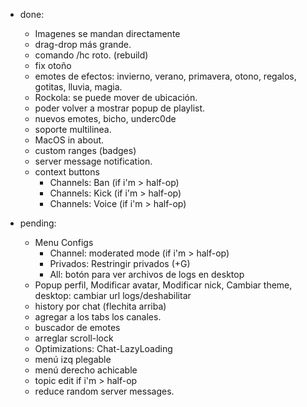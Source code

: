 * done:
    - Imagenes se mandan directamente
    - drag-drop más grande.
    - comando /hc roto. (rebuild)
    - fix otoño
    - emotes de efectos: invierno, verano, primavera, otono, regalos, gotitas, lluvia, magia.
    - Rockola: se puede mover de ubicación.
    - poder volver a mostrar popup de playlist.
    - nuevos emotes, bicho, underc0de
    - soporte multilinea.
    - MacOS in about.
    - custom ranges (badges)
    - server message notification.
    - context buttons
      * Channels: Ban (if i'm > half-op)
      * Channels: Kick (if i'm > half-op)
      * Channels: Voice (if i'm > half-op)
      
* pending:
    - Menu Configs
      * Channel: moderated mode (if i'm > half-op)
      * Privados: Restringir privados (+G)
      * All: botón para ver archivos de logs en desktop
    - Popup perfil, Modificar avatar, Modificar nick, Cambiar theme, desktop: cambiar url logs/deshabilitar
    - history por chat (flechita arriba)
    - agregar a los tabs los canales.
    - buscador de emotes
    - arreglar scroll-lock
    - Optimizations: Chat-LazyLoading
    - menú izq plegable
    - menú derecho achicable
    - topic edit if i'm > half-op
    - reduce random server messages.
